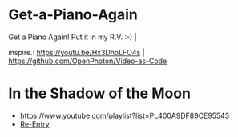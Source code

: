 # Get-a-Piano-Again
Get a Piano Again! Put it in my R.V. :-) |

inspire.: https://youtu.be/Hx3DhoLFO4s | https://github.com/OpenPhoton/Video-as-Code 

# In the Shadow of the Moon
- https://www.youtube.com/playlist?list=PL400A9DF89CE95543
- [Re-Entry](https://www.youtube.com/watch?v=lijVSwFuxDs&list=PL400A9DF89CE95543&index=3)
